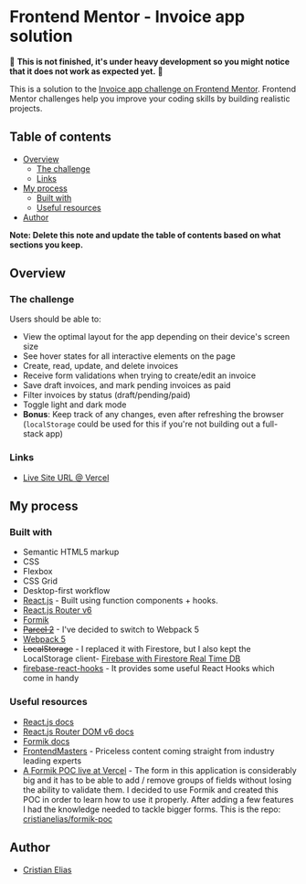 
# Frontend Mentor - Invoice app solution

🐡 **This is not finished, it's under heavy development so you might notice that it does not work as expected yet.** 🐡

This is a solution to the [Invoice app challenge on Frontend Mentor](https://www.frontendmentor.io/challenges/invoice-app-i7KaLTQjl). Frontend Mentor challenges help you improve your coding skills by building realistic projects.

## Table of contents

- [Overview](#overview)
  - [The challenge](#the-challenge)
  - [Links](#links)
- [My process](#my-process)
  - [Built with](#built-with)
  - [Useful resources](#useful-resources)
- [Author](#author)

**Note: Delete this note and update the table of contents based on what sections you keep.**

## Overview

### The challenge

Users should be able to:

- View the optimal layout for the app depending on their device's screen size
- See hover states for all interactive elements on the page
- Create, read, update, and delete invoices
- Receive form validations when trying to create/edit an invoice
- Save draft invoices, and mark pending invoices as paid
- Filter invoices by status (draft/pending/paid)
- Toggle light and dark mode
- **Bonus**: Keep track of any changes, even after refreshing the browser (`localStorage` could be used for this if you're not building out a full-stack app)

### Links

- [Live Site URL @ Vercel](https://invoice-app-thiscris.vercel.app/)

## My process

### Built with

- Semantic HTML5 markup
- CSS
- Flexbox
- CSS Grid
- Desktop-first workflow
- [React.js](https://reactjs.org/) - Built using function components + hooks.
- [React.js Router v6](https://reactrouter.com/)
- [Formik](https://formik.org/)
- [~~Parcel 2~~](https://parceljs.org/) - I've decided to switch to Webpack 5
- [Webpack 5](https://webpack.js.org/)
- ~~LocalStorage~~ - I replaced it with Firestore, but I also kept the LocalStorage client- [Firebase with Firestore Real Time DB](https://firebase.google.com/docs/firestore)
- [firebase-react-hooks](https://www.npmjs.com/package/react-firebase-hooks) - It provides some useful React Hooks which come in handy

### Useful resources

- [React.js docs](https://reactjs.org/docs/getting-started.html)
- [React.js Router DOM v6 docs](https://reactrouter.com/docs/en/v6)
- [Formik docs](https://formik.org/docs/overview)
- [FrontendMasters](https://frontendmasters.com/) - Priceless content coming straight from industry leading experts
- [A Formik POC live at Vercel](https://formik-poc-six.vercel.app/) - The form in this application is considerably big and it has to be able to add / remove groups of fields without losing the ability to validate them. I decided to use Formik and created this POC in order to learn how to use it properly. After adding a few features I had the knowledge needed to tackle bigger forms. This is the repo: [cristianelias/formik-poc](https://github.com/cristianelias/formik-poc)

## Author

- [Cristian Elias](https://www.linkedin.com/in/cristianelias/)
